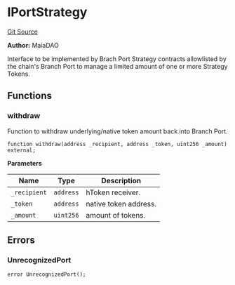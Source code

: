 # IPortStrategy
[Git Source](https://github.com/Maia-DAO/2023-09-maia-remediations/blob/main/src/interfaces/IPortStrategy.sol)

**Author:**
MaiaDAO

Interface to be implemented by Brach Port Strategy contracts
allowlisted by the chain's Branch Port to manage a limited amount
of one or more Strategy Tokens.


## Functions
### withdraw

Function to withdraw underlying/native token amount back into Branch Port.


```solidity
function withdraw(address _recipient, address _token, uint256 _amount) external;
```
**Parameters**

|Name|Type|Description|
|----|----|-----------|
|`_recipient`|`address`|hToken receiver.|
|`_token`|`address`|native token address.|
|`_amount`|`uint256`|amount of tokens.|


## Errors
### UnrecognizedPort

```solidity
error UnrecognizedPort();
```

